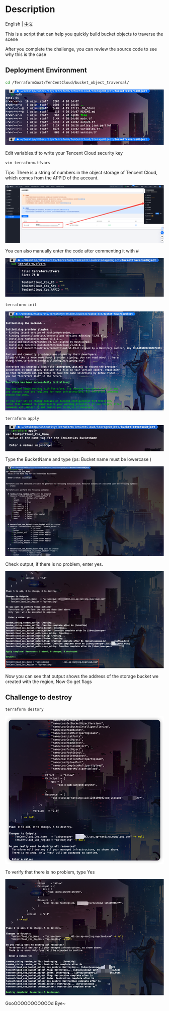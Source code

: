# Description

English | [中文](./README_CN.md)

This is a script that can help you quickly build bucket objects to traverse the scene

After you complete the challenge, you can review the source code to see why this is the case

## Deployment Environment

```bash
cd /TerraformGoat/TenCentCloud/bucket_object_traversal/
```

![image-20220424172434562](../../../images/UzJuMarkDownImageimage-20220424172434562.png)

Edit variables.tf to write your Tencent Cloud security key

```bash
vim terraform.tfvars
```

Tips: There is a string of numbers in the object storage of Tencent Cloud, which comes from the APPID of the account.

![image-20220420142509331](../../../images/UzJuMarkDownImageimage-20220420142509331.png)

You can also manually enter the code after commenting it with #

![image-20220424172800729](../../../images/UzJuMarkDownImageimage-20220424172800729.png)

```bash
terraform init
```

![image-20220420143216521](../../../images/UzJuMarkDownImageimage-20220420143216521.png)

```bash
terraform apply
```

![image-20220424172612699](../../../images/UzJuMarkDownImageimage-20220424172612699.png)

Type the BucketName and type (ps: Bucket name must be lowercase )

![image-20220424172533527](../../../images/UzJuMarkDownImageUzJuMarkDownImageimage-20220424172533527.png)

Check output, if there is no problem, enter yes.

![image-20220424172657516](../../../images/UzJuMarkDownImageimage-20220424172657516.png)

Now you can see that output shows the address of the storage bucket we created with the region, Now Go get flags

## Challenge to destroy

```bash
terraform destory
```

![image-20220427185131878](../../../images/image-20220427185131878.png)

To verify that there is no problem, type Yes

![image-20220424173018520](../../../images/UzJuMarkDownImageimage-20220424173018520.png)

GooOOOOOOOOOOOd Bye~
